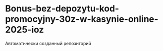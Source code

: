 # Bonus-bez-depozytu-kod-promocyjny-30z-w-kasynie-online-2025-ioz
Автоматически созданный репозиторий
